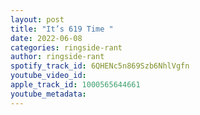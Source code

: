 ```yaml
---
layout: post
title: "It’s 619 Time "
date: 2022-06-08
categories: ringside-rant
author: ringside-rant
spotify_track_id: 6QHENc5n869Szb6NhlVgfn
youtube_video_id: 
apple_track_id: 1000565644661
youtube_metadata: 
---
```

